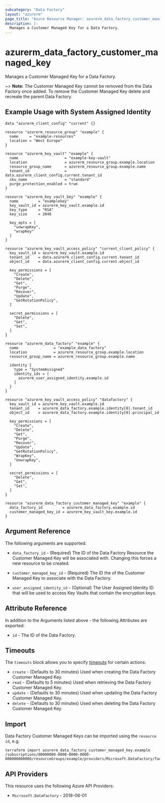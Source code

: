 ```yaml
---
subcategory: "Data Factory"
layout: "azurerm"
page_title: "Azure Resource Manager: azurerm_data_factory_customer_managed_key"
description: |-
  Manages a Customer Managed Key for a Data Factory.
---
```


# azurerm_data_factory_customer_managed_key

Manages a Customer Managed Key for a Data Factory.

~> **Note:** The Customer Managed Key cannot be removed from the Data Factory once added. To remove the Customer Managed Key delete and recreate the parent Data Factory.

## Example Usage with System Assigned Identity

```hcl
data "azurerm_client_config" "current" {}

resource "azurerm_resource_group" "example" {
  name     = "example-resources"
  location = "West Europe"
}

resource "azurerm_key_vault" "example" {
  name                     = "example-key-vault"
  location                 = azurerm_resource_group.example.location
  resource_group_name      = azurerm_resource_group.example.name
  tenant_id                = data.azurerm_client_config.current.tenant_id
  sku_name                 = "standard"
  purge_protection_enabled = true
}

resource "azurerm_key_vault_key" "example" {
  name         = "examplekey"
  key_vault_id = azurerm_key_vault.example.id
  key_type     = "RSA"
  key_size     = 2048

  key_opts = [
    "unwrapKey",
    "wrapKey"
  ]
}

resource "azurerm_key_vault_access_policy" "current_client_policy" {
  key_vault_id = azurerm_key_vault.example.id
  tenant_id    = data.azurerm_client_config.current.tenant_id
  object_id    = data.azurerm_client_config.current.object_id

  key_permissions = [
    "Create",
    "Delete",
    "Get",
    "Purge",
    "Recover",
    "Update",
    "GetRotationPolicy",
  ]

  secret_permissions = [
    "Delete",
    "Get",
    "Set",
  ]
}

resource "azurerm_data_factory" "example" {
  name                = "example_data_factory"
  location            = azurerm_resource_group.example.location
  resource_group_name = azurerm_resource_group.example.name

  identity {
    type = "SystemAssigned"
    identity_ids = [
      azurerm_user_assigned_identity.example.id
    ]
  }
}

resource "azurerm_key_vault_access_policy" "datafactory" {
  key_vault_id = azurerm_key_vault.example.id
  tenant_id    = azurerm_data_factory.example.identity[0].tenant_id
  object_id    = azurerm_data_factory.example.identity[0].principal_id

  key_permissions = [
    "Create",
    "Delete",
    "Get",
    "Purge",
    "Recover",
    "Update",
    "GetRotationPolicy",
    "WrapKey",
    "UnwrapKey",
  ]

  secret_permissions = [
    "Delete",
    "Get",
    "Set",
  ]
}

resource "azurerm_data_factory_customer_managed_key" "example" {
  data_factory_id         = azurerm_data_factory.example.id
  customer_managed_key_id = azurerm_key_vault_key.example.id
}
```

## Argument Reference

The following arguments are supported:

* `data_factory_id` - (Required) The ID of the Data Factory Resource the Customer Managed Key will be associated with. Changing this forces a new resource to be created.

* `customer_managed_key_id` - (Required) The ID the of the Customer Managed Key to associate with the Data Factory.

* `user_assigned_identity_id` - (Optional) The User Assigned Identity ID that will be used to access Key Vaults that contain the encryption keys.

## Attribute Reference

In addition to the Arguments listed above - the following Attributes are exported:

* `id` - The ID of the Data Factory.

## Timeouts

The `timeouts` block allows you to specify [timeouts](https://developer.hashicorp.com/terraform/language/resources/configure#define-operation-timeouts) for certain actions:

* `create` - (Defaults to 30 minutes) Used when creating the Data Factory Customer Managed Key.
* `read` - (Defaults to 5 minutes) Used when retrieving the Data Factory Customer Managed Key.
* `update` - (Defaults to 30 minutes) Used when updating the Data Factory Customer Managed Key.
* `delete` - (Defaults to 30 minutes) Used when deleting the Data Factory Customer Managed Key.

## Import

Data Factory Customer Managed Keys can be imported using the `resource id`, e.g.

```shell
terraform import azurerm_data_factory_customer_managed_key.example /subscriptions/00000000-0000-0000-0000-000000000000/resourceGroups/example/providers/Microsoft.DataFactory/factories/example
```

## API Providers
<!-- This section is generated, changes will be overwritten -->
This resource uses the following Azure API Providers:

* `Microsoft.DataFactory` - 2018-06-01

